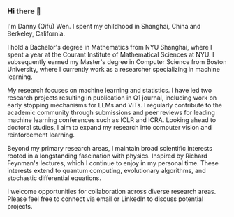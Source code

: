 ### Hi there 👋

I'm Danny (Qifu) Wen. I spent my childhood in Shanghai, China and Berkeley, California.

I hold a Bachelor's degree in Mathematics from NYU Shanghai, where I spent a year at the Courant Institute of Mathematical Sciences at NYU. I subsequently earned my Master's degree in Computer Science from Boston University, where I currently work as a researcher specializing in machine learning.

My research focuses on machine learning and statistics. I have led two research projects resulting in publication in Q1 journal, including work on early stopping mechanisms for LLMs and ViTs. I regularly contribute to the academic community through submissions and peer reviews for leading machine learning conferences such as ICLR and ICRA. Looking ahead to doctoral studies, I aim to expand my research into computer vision and reinforcement learning.

Beyond my primary research areas, I maintain broad scientific interests rooted in a longstanding fascination with physics. Inspired by Richard Feynman's lectures, which I continue to enjoy in my personal time. These interests extend to quantum computing, evolutionary algorithms, and stochastic differential equations.

I welcome opportunities for collaboration across diverse research areas. Please feel free to connect via email or LinkedIn to discuss potential projects.